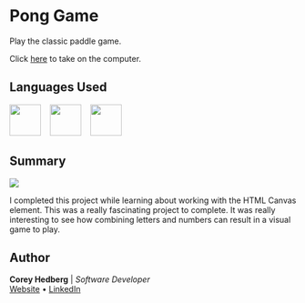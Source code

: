 # Pong Game

Play the classic paddle game.

Click [here](https://coreyhedberg.github.io/pong_game/) to take on the computer.

## Languages Used

<image src="readme_files/html.svg" width="55">&nbsp; &nbsp; <image src="readme_files/css.svg" width="55">&nbsp; &nbsp; <image src="readme_files/js.svg" width="55">

## Summary

<image src="readme_files/readme.gif">

I completed this project while learning about working with the HTML Canvas element. This was a really fascinating project to complete. It was really interesting to see how combining letters and numbers can result in a visual game to play.

## Author

**Corey Hedberg** | _Software Developer_ <br>
[Website](https://coreyhedberg.dev) &bull; [LinkedIn](https://www.linkedin.com/in/coreyhedberg/)
